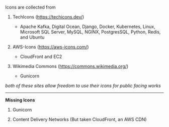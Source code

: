 Icons are collected from 

1. TechIcons (https://techicons.dev/)
    
    * Apache Kafka, Digital Ocean, Django, Docker, Kubernetes, Linux, Microsoft SQL Server, MySQL, NGINX, PostgresSQL, Python, Redis, and Ubuntu

2. AWS-Icons (https://aws-icons.com/)

    * CloudFront and EC2 

3. Wikimedia Commons (https://commons.wikimedia.org/)

    * Gunicorn

_both of these sites allow freedom to use their icons for public facing works_

---

**Missing Icons**

1. Gunicorn

2. Content Delivery Networks (But taken CloudFront, an AWS CDN)